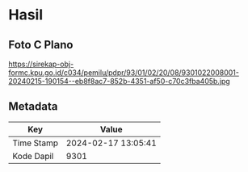 # Hasil

## Foto C Plano

https://sirekap-obj-formc.kpu.go.id/c034/pemilu/pdpr/93/01/02/20/08/9301022008001-20240215-190154--eb8f8ac7-852b-4351-af50-c70c3fba405b.jpg


## Metadata

| Key        | Value               |
| ---------- | ------------------- |
| Time Stamp | 2024-02-17 13:05:41 |
| Kode Dapil | 9301                |




